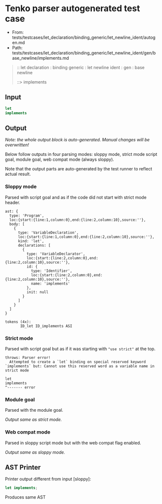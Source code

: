 # Tenko parser autogenerated test case

- From: tests/testcases/let_declaration/binding_generic/let_newline_ident/autogen.md
- Path: tests/testcases/let_declaration/binding_generic/let_newline_ident/gen/base_newline/implements.md

> :: let declaration : binding generic : let newline ident : gen : base newline
>
> ::> implements

## Input


`````js
let
implements
`````

## Output

_Note: the whole output block is auto-generated. Manual changes will be overwritten!_

Below follow outputs in four parsing modes: sloppy mode, strict mode script goal, module goal, web compat mode (always sloppy).

Note that the output parts are auto-generated by the test runner to reflect actual result.

### Sloppy mode

Parsed with script goal and as if the code did not start with strict mode header.

`````
ast: {
  type: 'Program',
  loc:{start:{line:1,column:0},end:{line:2,column:10},source:''},
  body: [
    {
      type: 'VariableDeclaration',
      loc:{start:{line:1,column:0},end:{line:2,column:10},source:''},
      kind: 'let',
      declarations: [
        {
          type: 'VariableDeclarator',
          loc:{start:{line:2,column:0},end:{line:2,column:10},source:''},
          id: {
            type: 'Identifier',
            loc:{start:{line:2,column:0},end:{line:2,column:10},source:''},
            name: 'implements'
          },
          init: null
        }
      ]
    }
  ]
}

tokens (4x):
       ID_let ID_implements ASI
`````

### Strict mode

Parsed with script goal but as if it was starting with `"use strict"` at the top.

`````
throws: Parser error!
  Attempted to create a `let` binding on special reserved keyword `implements` but: Cannot use this reserved word as a variable name in strict mode

let
implements
^------- error
`````


### Module goal

Parsed with the module goal.

_Output same as strict mode._

### Web compat mode

Parsed in sloppy script mode but with the web compat flag enabled.

_Output same as sloppy mode._

## AST Printer

Printer output different from input [sloppy]:

````js
let implements;
````

Produces same AST
